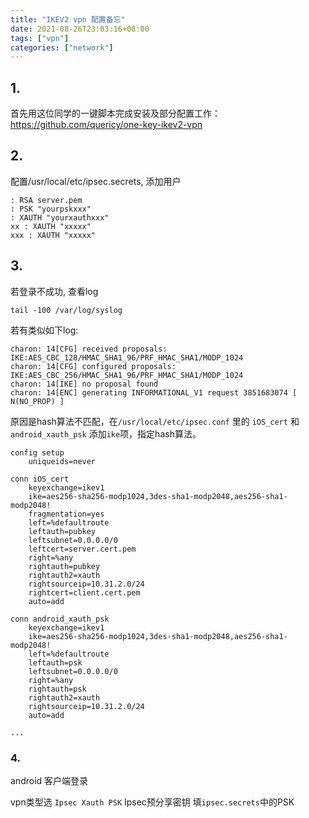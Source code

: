 ```yaml
---
title: "IKEV2 vpn 配置备忘"
date: 2021-08-26T23:03:16+08:00
tags: ["vpn"]
categories: ["network"]
---
```


## 1.

首先用这位同学的一键脚本完成安装及部分配置工作：https://github.com/quericy/one-key-ikev2-vpn

## 2.

配置/usr/local/etc/ipsec.secrets, 添加用户

```
: RSA server.pem
: PSK "yourpskxxx"
: XAUTH "yourxauthxxx"
xx : XAUTH "xxxxx"
xxx : XAUTH "xxxxx"
```

## 3.
若登录不成功, 查看log

```
tail -100 /var/log/syslog
```

若有类似如下log:

```
charon: 14[CFG] received proposals: IKE:AES_CBC_128/HMAC_SHA1_96/PRF_HMAC_SHA1/MODP_1024
charon: 14[CFG] configured proposals: IKE:AES_CBC_256/HMAC_SHA1_96/PRF_HMAC_SHA1/MODP_1024
charon: 14[IKE] no proposal found
charon: 14[ENC] generating INFORMATIONAL_V1 request 3851683074 [ N(NO_PROP) ]

```

原因是hash算法不匹配，在`/usr/local/etc/ipsec.conf` 里的 `iOS_cert` 和 `android_xauth_psk` 添加`ike`项，指定hash算法。

```
config setup
    uniqueids=never 

conn iOS_cert
    keyexchange=ikev1
    ike=aes256-sha256-modp1024,3des-sha1-modp2048,aes256-sha1-modp2048!
    fragmentation=yes
    left=%defaultroute
    leftauth=pubkey
    leftsubnet=0.0.0.0/0
    leftcert=server.cert.pem
    right=%any
    rightauth=pubkey
    rightauth2=xauth
    rightsourceip=10.31.2.0/24
    rightcert=client.cert.pem
    auto=add

conn android_xauth_psk
    keyexchange=ikev1
    ike=aes256-sha256-modp1024,3des-sha1-modp2048,aes256-sha1-modp2048!
    left=%defaultroute
    leftauth=psk
    leftsubnet=0.0.0.0/0
    right=%any
    rightauth=psk
    rightauth2=xauth
    rightsourceip=10.31.2.0/24
    auto=add

...

```

### 4.

android 客户端登录 

vpn类型选 `Ipsec Xauth PSK` 
Ipsec预分享密钥 填`ipsec.secrets`中的PSK 
